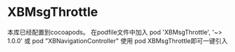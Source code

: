 # XBMsgThrottle



本库已经配置到cocoapods。 在podfile文件中加入 pod 'XBMsgThrottle', '~> 1.0.0' 或 pod "XBNavigationController" 
使用 pod XBMsgThrottle即可一键引入


